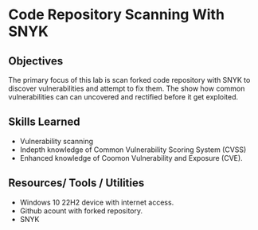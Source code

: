 # Code Repository Scanning With SNYK
## Objectives
The primary focus of this lab is scan forked code repository with SNYK to discover vulnerabilities and attempt to fix them. The show how common vulnerabilities can can uncovered and rectified before it get exploited.
## Skills Learned
+ Vulnerability scanning
+ Indepth knowledge of Common Vulnerability Scoring System (CVSS)
+ Enhanced knowledge of Coomon Vulnerability and Exposure (CVE).
## Resources/ Tools / Utilities
+ Windows 10 22H2 device with internet access.
+ Github acount with forked repository.
+ SNYK
